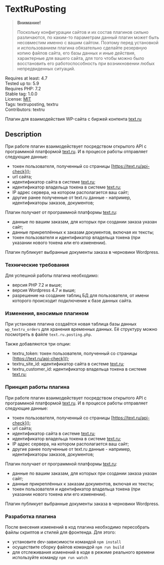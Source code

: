 # TextRuPosting

> **Внимание!**
>
> Поскольку конфигурации сайтов и их состав плагинов сильно различаются, по каким-то параметрам данный плагин
> может быть несовместим именно с вашим сайтом. Поэтому перед установкой и использованием плагина обязательно
> сделайте резервную копию файлов сайта, его базы данных и иные действия, характерные для вашего сайта, для
> того чтобы можно было восстановить его работоспособность при возникновении любых непредвиденных ситуаций.

Requires at least: 4.7  
Tested up to: 5.9  
Requires PHP: 7.2  
Stable tag: 1.0.0  
License: [MIT](LICENSE)  
Tags: textruposting, textru  
Contributors: textru  

Плагин для взаимодействия WP-сайта с биржей контента [text.ru](https://text.ru) 

## Description
При работе плагин взаимодействует посредством открытого API с программной платформой [text.ru](https://text.ru).
И в процессе работы отправляет следующие данные:
- токен пользователя, полученный со страницы [https://text.ru/api-check]();
- url сайта;
- идентификатор сайта в системе [text.ru](https://text.ru);
- идентификатор владельца токена в системе [text.ru](https://text.ru);
- IP адрес сервера, на котором располагается ваш сайт;
- другие ранее полученные от text.ru данные - например, идентификаторы заказов, документов;

Плагин получает от программной платформы [text.ru](https://text.ru):
- данные по вашим заказам, для которых при создании заказа указан сайт;
- данные прикреплённых к заказам документов, включая их тексты;
- токен пользователя и идентификатор владельца токена (при указании нового токена или его изменении).

Плагин публикует выбранные документы заказа в черновики Wordpress.

### Технические требования
Для успешной работы плагина необходимо:
- версия PHP 7.2 и выше;
- версия Wordpress 4.7 и выше;
- разрешение на создание таблиц БД для пользователя, от имени которого происходит подключение к базе данных сайта.

### Изменения, вносимые плагином
При установке плагина создаётся новая таблица базы данных ```wp_textru_orders``` для хранения временных данных.
Её структуру можно посмотреть в файле ```text.ru.posting.php```.

Также добавляются три опции:
- textru_token: токен пользователя, полученный со страницы [https://text.ru/api-check]();
- textru_site_id: идентификатор сайта в системе [text.ru](https://text.ru);
- textru_customer_id: идентификатор владельца токена в системе [text.ru](https://text.ru);

### Принцип работы плагина
При работе плагин взаимодействует посредством открытого API с программной платформой [text.ru](https://text.ru).
И в процессе работы отправляет следующие данные:
- токен пользователя, полученный со страницы [https://text.ru/api-check]();
- url сайта;
- идентификатор сайта в системе [text.ru](https://text.ru);
- идентификатор владельца токена в системе [text.ru](https://text.ru);
- IP адрес сервера, на котором располагается ваш сайт;
- другие ранее полученные от text.ru данные - например, идентификаторы заказов, документов;

Плагин получает от программной платформы [text.ru](https://text.ru):
- данные по вашим заказам, для которых при создании заказа указан сайт;
- данные прикреплённых к заказам документов, включая их тексты;
- токен пользователя и идентификатор владельца токена (при указании нового токена или его изменении).

Плагин публикует выбранные документы заказа в черновики Wordpress.

### Разработка плагина
После внесения изменений в код плагина необходимо пересобрать файлы скриптов и стилей для фронтенда.
Для этого:
- установите dev-зависимости командой ```npm install```
- осуществите сборку файлов командой ```npm run build```
- для отслеживания изменений в коде в режиме реального времени используйте команду ```npm run watch```